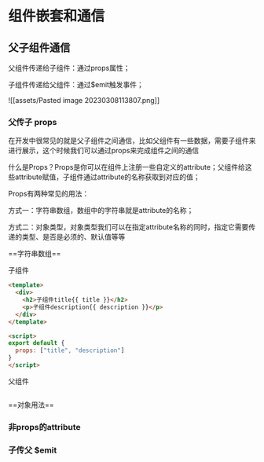 # 组件嵌套和通信

## 父子组件通信

父组件传递给子组件：通过props属性；

子组件传递给父组件：通过$emit触发事件；

![[assets/Pasted image 20230308113807.png]]

### 父传子 props

在开发中很常见的就是父子组件之间通信，比如父组件有一些数据，需要子组件来进行展示，这个时候我们可以通过props来完成组件之间的通信

什么是Props？Props是你可以在组件上注册一些自定义的attribute；父组件给这些attribute赋值，子组件通过attribute的名称获取到对应的值；

Props有两种常见的用法：

方式一：字符串数组，数组中的字符串就是attribute的名称；

方式二：对象类型，对象类型我们可以在指定attribute名称的同时，指定它需要传递的类型、是否是必须的、默认值等等

==字符串数组==

子组件

```html
<template>
  <div>
    <h2>子组件title{{ title }}</h2>
    <p>子组件description{{ description }}</p>
  </div>
</template>

<script>
export default {
  props: ["title", "description"]
}
</script>
```

父组件

```html

```


==对象用法==





### 非props的attribute





### 子传父 $emit




